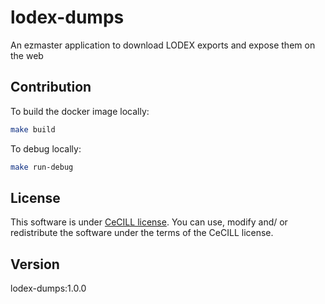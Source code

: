 # lodex-dumps

An ezmaster application to download LODEX exports and expose them on the web

## Contribution

To build the docker image locally:

```bash
make build
```

To debug locally:

```bash
make run-debug
```

## License

This software is under [CeCILL license](LICENSE). You can use, modify and/ or redistribute the software under the terms of the CeCILL license.

## Version

lodex-dumps:1.0.0
